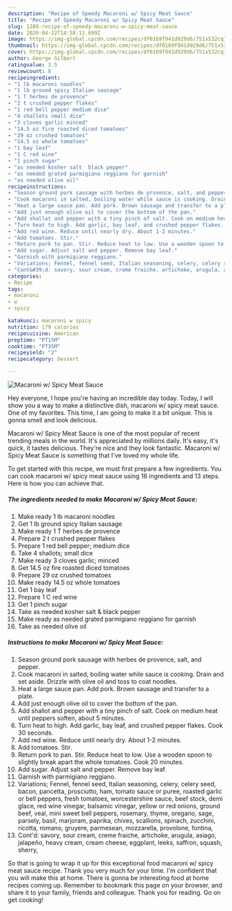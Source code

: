```yaml
---
description: "Recipe of Speedy Macaroni w/ Spicy Meat Sauce"
title: "Recipe of Speedy Macaroni w/ Spicy Meat Sauce"
slug: 1288-recipe-of-speedy-macaroni-w-spicy-meat-sauce
date: 2020-04-22T14:58:11.699Z
image: https://img-global.cpcdn.com/recipes/df0169f941d929d6/751x532cq70/macaroni-w-spicy-meat-sauce-recipe-main-photo.jpg
thumbnail: https://img-global.cpcdn.com/recipes/df0169f941d929d6/751x532cq70/macaroni-w-spicy-meat-sauce-recipe-main-photo.jpg
cover: https://img-global.cpcdn.com/recipes/df0169f941d929d6/751x532cq70/macaroni-w-spicy-meat-sauce-recipe-main-photo.jpg
author: George Gilbert
ratingvalue: 3.5
reviewcount: 8
recipeingredient:
- "1 lb macaroni noodles"
- "1 lb ground spicy Italian sausage"
- "1 T herbes de provence"
- "2 t crushed pepper flakes"
- "1 red bell pepper medium dice"
- "4 shallots small dice"
- "3 cloves garlic minced"
- "14.5 oz fire roasted diced tomatoes"
- "29 oz crushed tomatoes"
- "14.5 oz whole tomatoes"
- "1 bay leaf"
- "1 C red wine"
- "1 pinch sugar"
- "as needed kosher salt  black pepper"
- "as needed grated parmigiano reggiano for garnish"
- "as needed olive oil"
recipeinstructions:
- "Season ground pork sausage with herbes de provence, salt, and pepper."
- "Cook macaroni in salted, boiling water while sauce is cooking. Drain and set aside. Drizzle with olive oil and toss to coat noodles."
- "Heat a large sauce pan. Add pork. Brown sausage and transfer to a plate."
- "Add just enough olive oil to cover the bottom of the pan."
- "Add shallot and pepper with a tiny pinch of salt. Cook on medium heat until peppers soften, about 5 minutes."
- "Turn heat to high. Add garlic, bay leaf, and crushed pepper flakes. Cook 30 seconds."
- "Add red wine. Reduce until nearly dry. About 1-2 minutes."
- "Add tomatoes. Stir."
- "Return pork to pan. Stir. Reduce heat to low. Use a wooden spoon to slightly break apart the whole tomatoes. Cook 20 minutes."
- "Add sugar. Adjust salt and pepper. Remove bay leaf."
- "Garnish with parmigiano reggiano."
- "Variations; Fennel, fennel seed, Italian seasoning, celery, celery seed, bacon, pancetta, prosciutto, ham, tomato sauce or puree, roasted garlic or bell peppers, fresh tomatoes, worcestershire sauce, beef stock, demi glace, red wine vinegar, balsamic vinegar, yellow or red onions, ground beef, veal, mini sweet bell peppers, rosemary, thyme, oregano, sage, parsely, basil, marjoram, paprika, chives, scallions, spinach, zucchini, ricotta, romano, gruyere, parmesean, mozzarella, provolone, fontina,"
- "Cont&#39;d: savory, sour cream, creme fraiche, artichoke, arugula, asiago, jalapeño, heavy cream, cream cheese, eggplant, leeks, saffron, squash, sherry,"
categories:
- Recipe
tags:
- macaroni
- w
- spicy

katakunci: macaroni w spicy 
nutrition: 179 calories
recipecuisine: American
preptime: "PT15M"
cooktime: "PT35M"
recipeyield: "2"
recipecategory: Dessert

---
```



![Macaroni w/ Spicy Meat Sauce](https://img-global.cpcdn.com/recipes/df0169f941d929d6/751x532cq70/macaroni-w-spicy-meat-sauce-recipe-main-photo.jpg)

Hey everyone, I hope you're having an incredible day today. Today, I will show you a way to make a distinctive dish, macaroni w/ spicy meat sauce. One of my favorites. This time, I am going to make it a bit unique. This is gonna smell and look delicious.



Macaroni w/ Spicy Meat Sauce is one of the most popular of recent trending meals in the world. It's appreciated by millions daily. It's easy, it's quick, it tastes delicious. They're nice and they look fantastic. Macaroni w/ Spicy Meat Sauce is something that I've loved my whole life.


To get started with this recipe, we must first prepare a few ingredients. You can cook macaroni w/ spicy meat sauce using 16 ingredients and 13 steps. Here is how you can achieve that.

<!--inarticleads1-->

##### The ingredients needed to make Macaroni w/ Spicy Meat Sauce:

1. Make ready 1 lb macaroni noodles
1. Get 1 lb ground spicy Italian sausage
1. Make ready 1 T herbes de provence
1. Prepare 2 t crushed pepper flakes
1. Prepare 1 red bell pepper; medium dice
1. Take 4 shallots; small dice
1. Make ready 3 cloves garlic; minced
1. Get 14.5 oz fire roasted diced tomatoes
1. Prepare 29 oz crushed tomatoes
1. Make ready 14.5 oz whole tomatoes
1. Get 1 bay leaf
1. Prepare 1 C red wine
1. Get 1 pinch sugar
1. Take as needed kosher salt &amp; black pepper
1. Make ready as needed grated parmigiano reggiano for garnish
1. Take as needed olive oil




<!--inarticleads2-->

##### Instructions to make Macaroni w/ Spicy Meat Sauce:

1. Season ground pork sausage with herbes de provence, salt, and pepper.
1. Cook macaroni in salted, boiling water while sauce is cooking. Drain and set aside. Drizzle with olive oil and toss to coat noodles.
1. Heat a large sauce pan. Add pork. Brown sausage and transfer to a plate.
1. Add just enough olive oil to cover the bottom of the pan.
1. Add shallot and pepper with a tiny pinch of salt. Cook on medium heat until peppers soften, about 5 minutes.
1. Turn heat to high. Add garlic, bay leaf, and crushed pepper flakes. Cook 30 seconds.
1. Add red wine. Reduce until nearly dry. About 1-2 minutes.
1. Add tomatoes. Stir.
1. Return pork to pan. Stir. Reduce heat to low. Use a wooden spoon to slightly break apart the whole tomatoes. Cook 20 minutes.
1. Add sugar. Adjust salt and pepper. Remove bay leaf.
1. Garnish with parmigiano reggiano.
1. Variations; Fennel, fennel seed, Italian seasoning, celery, celery seed, bacon, pancetta, prosciutto, ham, tomato sauce or puree, roasted garlic or bell peppers, fresh tomatoes, worcestershire sauce, beef stock, demi glace, red wine vinegar, balsamic vinegar, yellow or red onions, ground beef, veal, mini sweet bell peppers, rosemary, thyme, oregano, sage, parsely, basil, marjoram, paprika, chives, scallions, spinach, zucchini, ricotta, romano, gruyere, parmesean, mozzarella, provolone, fontina,
1. Cont&#39;d: savory, sour cream, creme fraiche, artichoke, arugula, asiago, jalapeño, heavy cream, cream cheese, eggplant, leeks, saffron, squash, sherry,




So that is going to wrap it up for this exceptional food macaroni w/ spicy meat sauce recipe. Thank you very much for your time. I'm confident that you will make this at home. There is gonna be interesting food at home recipes coming up. Remember to bookmark this page on your browser, and share it to your family, friends and colleague. Thank you for reading. Go on get cooking!

